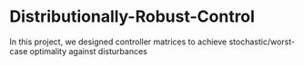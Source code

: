 # Distributionally-Robust-Control
In this project, we designed controller matrices to achieve stochastic/worst-case optimality against disturbances
